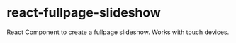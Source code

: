 # react-fullpage-slideshow
React Component to create a fullpage slideshow. Works with touch devices. 
